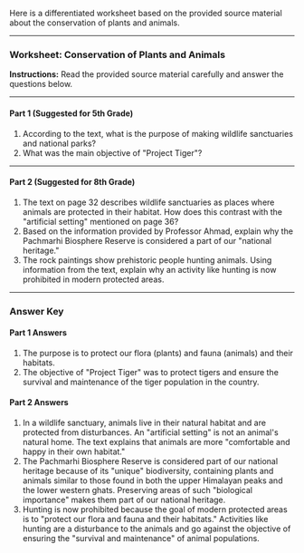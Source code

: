 Here is a differentiated worksheet based on the provided source material about the conservation of plants and animals.

***

### **Worksheet: Conservation of Plants and Animals**

**Instructions:** Read the provided source material carefully and answer the questions below.

---

#### **Part 1 (Suggested for 5th Grade)**

1.  According to the text, what is the purpose of making wildlife sanctuaries and national parks?
2.  What was the main objective of "Project Tiger"?

---

#### **Part 2 (Suggested for 8th Grade)**

1.  The text on page 32 describes wildlife sanctuaries as places where animals are protected in their habitat. How does this contrast with the "artificial setting" mentioned on page 36?
2.  Based on the information provided by Professor Ahmad, explain why the Pachmarhi Biosphere Reserve is considered a part of our "national heritage."
3.  The rock paintings show prehistoric people hunting animals. Using information from the text, explain why an activity like hunting is now prohibited in modern protected areas.

---

### **Answer Key**

#### **Part 1 Answers**

1.  The purpose is to protect our flora (plants) and fauna (animals) and their habitats.
2.  The objective of "Project Tiger" was to protect tigers and ensure the survival and maintenance of the tiger population in the country.

#### **Part 2 Answers**

1.  In a wildlife sanctuary, animals live in their natural habitat and are protected from disturbances. An "artificial setting" is not an animal's natural home. The text explains that animals are more "comfortable and happy in their own habitat."
2.  The Pachmarhi Biosphere Reserve is considered part of our national heritage because of its "unique" biodiversity, containing plants and animals similar to those found in both the upper Himalayan peaks and the lower western ghats. Preserving areas of such "biological importance" makes them part of our national heritage.
3.  Hunting is now prohibited because the goal of modern protected areas is to "protect our flora and fauna and their habitats." Activities like hunting are a disturbance to the animals and go against the objective of ensuring the "survival and maintenance" of animal populations.